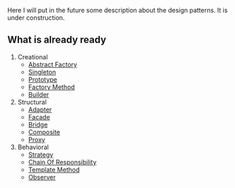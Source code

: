 Here I will put in the future some description about the design patterns.
It is under construction.

## What is already ready
1. Creational
    * [Abstract Factory](Creational/AbstractFactory)
    * [Singleton](Creational/Singleton)
    * [Prototype](Creational/Prototype)
    * [Factory Method](Creational/FactoryMethod)
    * [Builder](Creational/Builder)
2. Structural
    * [Adapter](Structural/Adapter)
    * [Facade](Structural/Facade)
    * [Bridge](Structural/Bridge)
    * [Composite](Structural/Composite)
    * [Proxy](Structural/Proxy)
3. Behavioral
    * [Strategy](Behavioral/Strategy)
    * [Chain Of Responsibility](Behavioral/ChainOfResponsibility)
    * [Template Method](Behavioral/TemplateMethod)
    * [Observer](Behavioral/Observer)